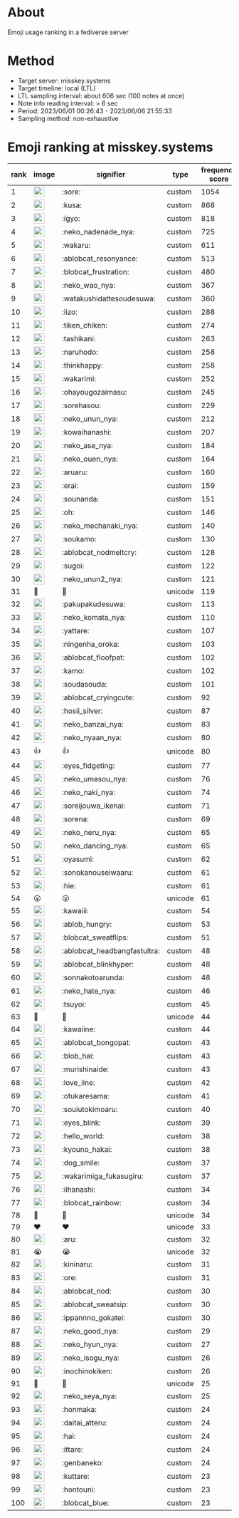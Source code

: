 # About
Emoji usage ranking in a fediverse server

# Method
- Target server: misskey.systems
- Target timeline: local (LTL)
- LTL sampling interval: about 606 sec (100 notes at once)
- Note info reading interval: > 6 sec
- Period: 2023/06/01 00:26:43 - 2023/06/06 21:55:33 
- Sampling method: non-exhaustive

# Emoji ranking at misskey.systems

|rank|image|signifier|type|frequency score|
|----|----|----|----|----|
|1|<img height="24" src="https://misskey.systems/emoji/sore.webp">|:sore:|custom|1054|
|2|<img height="24" src="https://misskey.systems/emoji/kusa.webp">|:kusa:|custom|868|
|3|<img height="24" src="https://misskey.systems/emoji/igyo.webp">|:igyo:|custom|818|
|4|<img height="24" src="https://misskey.systems/emoji/neko_nadenade_nya.webp">|:neko_nadenade_nya:|custom|725|
|5|<img height="24" src="https://misskey.systems/emoji/wakaru.webp">|:wakaru:|custom|611|
|6|<img height="24" src="https://misskey.systems/emoji/ablobcat_resonyance.webp">|:ablobcat_resonyance:|custom|513|
|7|<img height="24" src="https://misskey.systems/emoji/blobcat_frustration.webp">|:blobcat_frustration:|custom|480|
|8|<img height="24" src="https://misskey.systems/emoji/neko_wao_nya.webp">|:neko_wao_nya:|custom|367|
|9|<img height="24" src="https://misskey.systems/emoji/watakushidattesoudesuwa.webp">|:watakushidattesoudesuwa:|custom|360|
|10|<img height="24" src="https://misskey.systems/emoji/iizo.webp">|:iizo:|custom|288|
|11|<img height="24" src="https://misskey.systems/emoji/tiken_chiken.webp">|:tiken_chiken:|custom|274|
|12|<img height="24" src="https://misskey.systems/emoji/tashikani.webp">|:tashikani:|custom|263|
|13|<img height="24" src="https://misskey.systems/emoji/naruhodo.webp">|:naruhodo:|custom|258|
|14|<img height="24" src="https://misskey.systems/emoji/thinkhappy.webp">|:thinkhappy:|custom|258|
|15|<img height="24" src="https://misskey.systems/emoji/wakarimi.webp">|:wakarimi:|custom|252|
|16|<img height="24" src="https://misskey.systems/emoji/ohayougozaimasu.webp">|:ohayougozaimasu:|custom|245|
|17|<img height="24" src="https://misskey.systems/emoji/sorehasou.webp">|:sorehasou:|custom|229|
|18|<img height="24" src="https://misskey.systems/emoji/neko_unun_nya.webp">|:neko_unun_nya:|custom|212|
|19|<img height="24" src="https://misskey.systems/emoji/kowaihanashi.webp">|:kowaihanashi:|custom|207|
|20|<img height="24" src="https://misskey.systems/emoji/neko_ase_nya.webp">|:neko_ase_nya:|custom|184|
|21|<img height="24" src="https://misskey.systems/emoji/neko_ouen_nya.webp">|:neko_ouen_nya:|custom|164|
|22|<img height="24" src="https://misskey.systems/emoji/aruaru.webp">|:aruaru:|custom|160|
|23|<img height="24" src="https://misskey.systems/emoji/erai.webp">|:erai:|custom|159|
|24|<img height="24" src="https://misskey.systems/emoji/sounanda.webp">|:sounanda:|custom|151|
|25|<img height="24" src="https://misskey.systems/emoji/oh.webp">|:oh:|custom|146|
|26|<img height="24" src="https://misskey.systems/emoji/neko_mechanaki_nya.webp">|:neko_mechanaki_nya:|custom|140|
|27|<img height="24" src="https://misskey.systems/emoji/soukamo.webp">|:soukamo:|custom|130|
|28|<img height="24" src="https://misskey.systems/emoji/ablobcat_nodmeltcry.webp">|:ablobcat_nodmeltcry:|custom|128|
|29|<img height="24" src="https://misskey.systems/emoji/sugoi.webp">|:sugoi:|custom|122|
|30|<img height="24" src="https://misskey.systems/emoji/neko_unun2_nya.webp">|:neko_unun2_nya:|custom|121|
|31|🍗|🍗|unicode|119|
|32|<img height="24" src="https://misskey.systems/emoji/pakupakudesuwa.webp">|:pakupakudesuwa:|custom|113|
|33|<img height="24" src="https://misskey.systems/emoji/neko_komata_nya.webp">|:neko_komata_nya:|custom|110|
|34|<img height="24" src="https://misskey.systems/emoji/yattare.webp">|:yattare:|custom|107|
|35|<img height="24" src="https://misskey.systems/emoji/ningenha_oroka.webp">|:ningenha_oroka:|custom|103|
|36|<img height="24" src="https://misskey.systems/emoji/ablobcat_floofpat.webp">|:ablobcat_floofpat:|custom|102|
|37|<img height="24" src="https://misskey.systems/emoji/kamo.webp">|:kamo:|custom|102|
|38|<img height="24" src="https://misskey.systems/emoji/soudasouda.webp">|:soudasouda:|custom|101|
|39|<img height="24" src="https://misskey.systems/emoji/ablobcat_cryingcute.webp">|:ablobcat_cryingcute:|custom|92|
|40|<img height="24" src="https://misskey.systems/emoji/hosii_silver.webp">|:hosii_silver:|custom|87|
|41|<img height="24" src="https://misskey.systems/emoji/neko_banzai_nya.webp">|:neko_banzai_nya:|custom|83|
|42|<img height="24" src="https://misskey.systems/emoji/neko_nyaan_nya.webp">|:neko_nyaan_nya:|custom|80|
|43|👍|👍|unicode|80|
|44|<img height="24" src="https://misskey.systems/emoji/eyes_fidgeting.webp">|:eyes_fidgeting:|custom|77|
|45|<img height="24" src="https://misskey.systems/emoji/neko_umasou_nya.webp">|:neko_umasou_nya:|custom|76|
|46|<img height="24" src="https://misskey.systems/emoji/neko_naki_nya.webp">|:neko_naki_nya:|custom|74|
|47|<img height="24" src="https://misskey.systems/emoji/soreijouwa_ikenai.webp">|:soreijouwa_ikenai:|custom|71|
|48|<img height="24" src="https://misskey.systems/emoji/sorena.webp">|:sorena:|custom|69|
|49|<img height="24" src="https://misskey.systems/emoji/neko_neru_nya.webp">|:neko_neru_nya:|custom|65|
|50|<img height="24" src="https://misskey.systems/emoji/neko_dancing_nya.webp">|:neko_dancing_nya:|custom|65|
|51|<img height="24" src="https://misskey.systems/emoji/oyasumi.webp">|:oyasumi:|custom|62|
|52|<img height="24" src="https://misskey.systems/emoji/sonokanouseiwaaru.webp">|:sonokanouseiwaaru:|custom|61|
|53|<img height="24" src="https://misskey.systems/emoji/hie.webp">|:hie:|custom|61|
|54|😮|😮|unicode|61|
|55|<img height="24" src="https://misskey.systems/emoji/kawaiii.webp">|:kawaiii:|custom|54|
|56|<img height="24" src="https://misskey.systems/emoji/ablob_hungry.webp">|:ablob_hungry:|custom|53|
|57|<img height="24" src="https://misskey.systems/emoji/blobcat_sweatflips.webp">|:blobcat_sweatflips:|custom|51|
|58|<img height="24" src="https://misskey.systems/emoji/ablobcat_headbangfastultra.webp">|:ablobcat_headbangfastultra:|custom|48|
|59|<img height="24" src="https://misskey.systems/emoji/ablobcat_blinkhyper.webp">|:ablobcat_blinkhyper:|custom|48|
|60|<img height="24" src="https://misskey.systems/emoji/sonnakotoarunda.webp">|:sonnakotoarunda:|custom|48|
|61|<img height="24" src="https://misskey.systems/emoji/neko_hate_nya.webp">|:neko_hate_nya:|custom|46|
|62|<img height="24" src="https://misskey.systems/emoji/tsuyoi.webp">|:tsuyoi:|custom|45|
|63|🎉|🎉|unicode|44|
|64|<img height="24" src="https://misskey.systems/emoji/kawaiine.webp">|:kawaiine:|custom|44|
|65|<img height="24" src="https://misskey.systems/emoji/ablobcat_bongopat.webp">|:ablobcat_bongopat:|custom|43|
|66|<img height="24" src="https://misskey.systems/emoji/blob_hai.webp">|:blob_hai:|custom|43|
|67|<img height="24" src="https://misskey.systems/emoji/murishinaide.webp">|:murishinaide:|custom|43|
|68|<img height="24" src="https://misskey.systems/emoji/love_iine.webp">|:love_iine:|custom|42|
|69|<img height="24" src="https://misskey.systems/emoji/otukaresama.webp">|:otukaresama:|custom|41|
|70|<img height="24" src="https://misskey.systems/emoji/souiutokimoaru.webp">|:souiutokimoaru:|custom|40|
|71|<img height="24" src="https://misskey.systems/emoji/eyes_blink.webp">|:eyes_blink:|custom|39|
|72|<img height="24" src="https://misskey.systems/emoji/hello_world.webp">|:hello_world:|custom|38|
|73|<img height="24" src="https://misskey.systems/emoji/kyouno_hakai.webp">|:kyouno_hakai:|custom|38|
|74|<img height="24" src="https://misskey.systems/emoji/dog_smile.webp">|:dog_smile:|custom|37|
|75|<img height="24" src="https://misskey.systems/emoji/wakarimiga_fukasugiru.webp">|:wakarimiga_fukasugiru:|custom|37|
|76|<img height="24" src="https://misskey.systems/emoji/iihanashi.webp">|:iihanashi:|custom|34|
|77|<img height="24" src="https://misskey.systems/emoji/blobcat_rainbow.webp">|:blobcat_rainbow:|custom|34|
|78|💯|💯|unicode|34|
|79|❤|❤|unicode|33|
|80|<img height="24" src="https://misskey.systems/emoji/aru.webp">|:aru:|custom|32|
|81|😭|😭|unicode|32|
|82|<img height="24" src="https://misskey.systems/emoji/kininaru.webp">|:kininaru:|custom|31|
|83|<img height="24" src="https://misskey.systems/emoji/ore.webp">|:ore:|custom|31|
|84|<img height="24" src="https://misskey.systems/emoji/ablobcat_nod.webp">|:ablobcat_nod:|custom|30|
|85|<img height="24" src="https://misskey.systems/emoji/ablobcat_sweatsip.webp">|:ablobcat_sweatsip:|custom|30|
|86|<img height="24" src="https://misskey.systems/emoji/ippannno_gokatei.webp">|:ippannno_gokatei:|custom|30|
|87|<img height="24" src="https://misskey.systems/emoji/neko_good_nya.webp">|:neko_good_nya:|custom|29|
|88|<img height="24" src="https://misskey.systems/emoji/neko_hyun_nya.webp">|:neko_hyun_nya:|custom|27|
|89|<img height="24" src="https://misskey.systems/emoji/neko_isogu_nya.webp">|:neko_isogu_nya:|custom|26|
|90|<img height="24" src="https://misskey.systems/emoji/inochinokiken.webp">|:inochinokiken:|custom|26|
|91|🤔|🤔|unicode|25|
|92|<img height="24" src="https://misskey.systems/emoji/neko_seya_nya.webp">|:neko_seya_nya:|custom|25|
|93|<img height="24" src="https://misskey.systems/emoji/honmaka.webp">|:honmaka:|custom|24|
|94|<img height="24" src="https://misskey.systems/emoji/daitai_atteru.webp">|:daitai_atteru:|custom|24|
|95|<img height="24" src="https://misskey.systems/emoji/hai.webp">|:hai:|custom|24|
|96|<img height="24" src="https://misskey.systems/emoji/ittare.webp">|:ittare:|custom|24|
|97|<img height="24" src="https://misskey.systems/emoji/genbaneko.webp">|:genbaneko:|custom|24|
|98|<img height="24" src="https://misskey.systems/emoji/kuttare.webp">|:kuttare:|custom|23|
|99|<img height="24" src="https://misskey.systems/emoji/hontouni.webp">|:hontouni:|custom|23|
|100|<img height="24" src="https://misskey.systems/emoji/blobcat_blue.webp">|:blobcat_blue:|custom|23|
